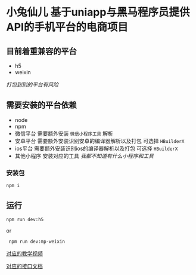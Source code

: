 # 小兔仙儿 基于uniapp与黑马程序员提供API的手机平台的电商项目
## 目前着重兼容的平台
- h5
- weixin

 *打包到别的平台有风险*
## 需要安装的平台依赖
- node
- npm
- 微信平台 需要额外安装 `微信小程序工具` 解析
- 安卓平台 需要额外安装识别安卓的编译器解析以及打包 可选择 `HBuilderX`
- ios平台 需要额外安装识别ios的编译器解析以及打包 可选择 `HBuilderX`
- 其他小程序 安装对应的工具 *我都不知道有什么小程序和工具*
### 安装包
`
npm i
`
## 运行

```npm run dev:h5```  

or  

``` npm run dev:mp-weixin```  


[对应的教学视频](https://www.bilibili.com/video/BV1Bp4y1379L/)  



[对应的接口文档](https://apifox.com/apidoc/shared-0e6ee326-d646-41bd-9214-29dbf47648fa/api-43426882)

